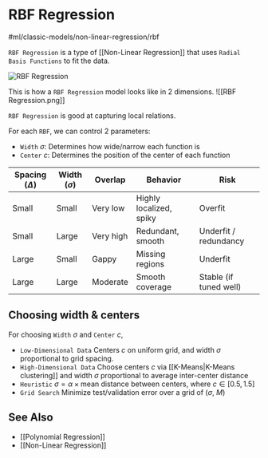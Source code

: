 # RBF Regression
#ml/classic-models/non-linear-regression/rbf

`RBF Regression` is a type of [[Non-Linear Regression]] that uses `Radial Basis Functions` to fit the data.

![RBF Regression](https://gamedevacademy.org/wp-content/uploads/2017/10/Curve-Fitting.gif)

This is how a `RBF Regression` model looks like in 2 dimensions.
![[RBF Regression.png]]

`RBF Regression` is good at capturing local relations.

For each `RBF`, we can control 2 parameters:
- `Width` $\sigma$: Determines how wide/narrow each function is
- `Center` $c$: Determines the position of the center of each function

| Spacing ($\Delta$) | Width ($\sigma$) | Overlap   | Behavior                | Risk                   |
| ------------------ | ---------------- | --------- | ----------------------- | ---------------------- |
| Small              | Small            | Very low  | Highly localized, spiky | Overfit                |
| Small              | Large            | Very high | Redundant, smooth       | Underfit / redundancy  |
| Large              | Small            | Gappy     | Missing regions         | Underfit               |
| Large              | Large            | Moderate  | Smooth coverage         | Stable (if tuned well) |

## Choosing width & centers
For choosing `Width` $\sigma$ and `Center` $c$,
- `Low-Dimensional Data`
  Centers $c$ on uniform grid, and width $\sigma$ proportional to grid spacing.
- `High-Dimensional Data`
  Choose centers $c$ via [[K-Means|K-Means clustering]] and width $\sigma$ proportional to average inter-center distance
- `Heuristic`
  $\sigma = \alpha \times \text{mean distance between centers}$, where $c \in [0.5, 1.5]$
- `Grid Search`
  Minimize test/validation error over a grid of ($\sigma$, $M$)

## See Also
- [[Polynomial Regression]]
- [[Non-Linear Regression]]
